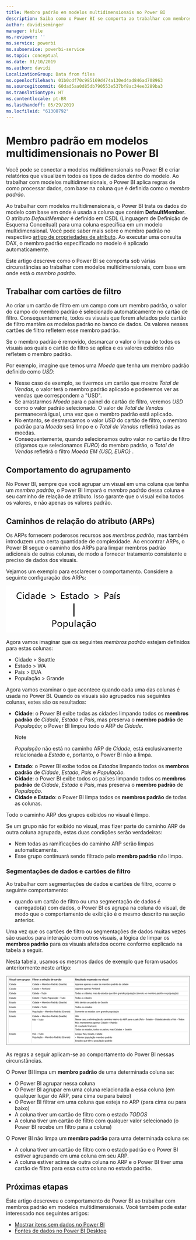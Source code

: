 ```yaml
---
title: Membro padrão em modelos multidimensionais no Power BI
description: Saiba como o Power BI se comporta ao trabalhar com membros padrão em modelos multidimensionais
author: davidiseminger
manager: kfile
ms.reviewer: ''
ms.service: powerbi
ms.subservice: powerbi-service
ms.topic: conceptual
ms.date: 01/10/2019
ms.author: davidi
LocalizationGroup: Data from files
ms.openlocfilehash: 01b0cdf70c985169d474a130ed4ad846ad708963
ms.sourcegitcommit: 60dad5aa0d85db790553e537bf8ac34ee3289ba3
ms.translationtype: HT
ms.contentlocale: pt-BR
ms.lasthandoff: 05/29/2019
ms.locfileid: "61308792"
---
```

# <a name="default-member-in-multidimensional-models-in-power-bi"></a>Membro padrão em modelos multidimensionais no Power BI

Você pode se conectar a modelos multidimensionais no Power BI e criar relatórios que visualizem todos os tipos de dados dentro do modelo. Ao trabalhar com modelos multidimensionais, o Power BI aplica regras de como processar dados, com base na coluna que é definida como o *membro padrão*. 

Ao trabalhar com modelos multidimensionais, o Power BI trata os dados do modelo com base em onde é usada a coluna que contém **DefaultMember**. O atributo *DefaultMember* é definido em CSDL (Linguagem de Definição de Esquema Conceitual) para uma coluna específica em um modelo multidimensional. Você pode saber mais sobre o membro padrão no respectivo [artigo de propriedades de atributo](https://docs.microsoft.com/sql/analysis-services/multidimensional-models/attribute-properties-define-a-default-member?view=sql-server-2017). Ao executar uma consulta DAX, o membro padrão especificado no modelo é aplicado automaticamente.

Este artigo descreve como o Power BI se comporta sob várias circunstâncias ao trabalhar com modelos multidimensionais, com base em onde está o *membro padrão*. 

## <a name="working-with-filter-cards"></a>Trabalhar com cartões de filtro

Ao criar um cartão de filtro em um campo com um membro padrão, o valor do campo do membro padrão é selecionado automaticamente no cartão de filtro. Consequentemente, todos os visuais que forem afetados pelo cartão de filtro mantêm os modelos padrão no banco de dados. Os valores nesses cartões de filtro refletem esse membro padrão.

Se o membro padrão é removido, desmarcar o valor o limpa de todos os visuais aos quais o cartão de filtro se aplica e os valores exibidos não refletem o membro padrão.

Por exemplo, imagine que temos uma *Moeda* que tenha um membro padrão definido como *USD*:

* Nesse caso de exemplo, se tivermos um cartão que mostre *Total de Vendas*, o valor terá o membro padrão aplicado e poderemos ver as vendas que correspondem a "USD".
* Se arrastarmos *Moeda* para o painel do cartão de filtro, veremos *USD* como o valor padrão selecionado. O valor de *Total de Vendas* permanecerá igual, uma vez que o membro padrão está aplicado.
* No entanto, se desmarcamos o valor *USD* do cartão de filtro, o membro padrão para *Moeda* será limpo e o *Total de Vendas* refletirá todas as moedas.
* Consequentemente, quando selecionamos outro valor no cartão de filtro (digamos que selecionamos *EURO*) do membro padrão, o *Total de Vendas* refletirá o filtro *Moeda EM {USD, EURO}* .

## <a name="grouping-behavior"></a>Comportamento do agrupamento

No Power BI, sempre que você agrupar um visual em uma coluna que tenha um *membro padrão*, o Power BI limpará o *membro padrão* dessa coluna e seu caminho de relação de atributo. Isso garante que o visual exiba todos os valores, e não apenas os valores padrão.

## <a name="attribute-relationship-paths-arps"></a>Caminhos de relação do atributo (ARPs)

Os ARPs fornecem poderosos recursos aos *membros padrão*, mas também introduzem uma certa quantidade de complexidade. Ao encontrar ARPs, o Power BI segue o caminho dos ARPs para limpar membros padrão adicionais de outras colunas, de modo a fornecer tratamento consistente e preciso de dados dos visuais.

Vejamos um exemplo para esclarecer o comportamento. Considere a seguinte configuração dos ARPs:

![ARPs em um modelo multidimensional](media/desktop-default-member-multidimensional-models/default-members_01.png)

Agora vamos imaginar que os seguintes *membros padrão* estejam definidos para estas colunas:

* Cidade > Seattle
* Estado > WA
* País > EUA
* População > Grande

Agora vamos examinar o que acontece quando cada uma das colunas é usada no Power BI. Quando os visuais são agrupados nas seguintes colunas, estes são os resultados:

* **Cidade**: o Power BI exibe todas as cidades limpando todos os **membros padrão** de *Cidade*, *Estado* e *País*, mas preserva o **membro padrão** de *População*; o Power BI limpou todo o ARP de *Cidade*.
    > [!NOTE]
    > *População* não está no caminho ARP de *Cidade*, está exclusivamente relacionada a *Estado* e, portanto, o Power BI não a limpa.
* **Estado**: o Power BI exibe todos os *Estados* limpando todos os **membros padrão** de *Cidade*, *Estado*, *País* e *População*.
* **Cidade**: o Power BI exibe todos os países limpando todos os **membros padrão** de *Cidade*, *Estado* e *País*, mas preserva o **membro padrão** de *População*.
* **Cidade e Estado**: o Power BI limpa todos os **membros padrão** de todas as colunas.

Todo o caminho ARP dos grupos exibidos no visual é limpo. 

Se um grupo não for exibido no visual, mas fizer parte do caminho ARP de outra coluna agrupada, estas duas condições serão verdadeiras:

* Nem todas as ramificações do caminho ARP serão limpas automaticamente.
* Esse grupo continuará sendo filtrado pelo **membro padrão** não limpo.

### <a name="slicers-and-filter-cards"></a>Segmentações de dados e cartões de filtro

Ao trabalhar com segmentações de dados e cartões de filtro, ocorre o seguinte comportamento:

* quando um cartão de filtro ou uma segmentação de dados é carregado(a) com dados, o Power BI os agrupa na coluna do visual, de modo que o comportamento de exibição é o mesmo descrito na seção anterior.

Uma vez que os cartões de filtro ou segmentações de dados muitas vezes são usados para interação com outros visuais, a lógica de limpar os **membros padrão** para os visuais afetados ocorre conforme explicado na tabela a seguir. 

Nesta tabela, usamos os mesmos dados de exemplo que foram usados anteriormente neste artigo:

![Limpeza do membro padrão do Power BI ou comportamento com segmentações de dados e cartões de filtro](media/desktop-default-member-multidimensional-models/default-members_02.png)

As regras a seguir aplicam-se ao comportamento do Power BI nessas circunstâncias.

O Power BI limpa um **membro padrão** de uma determinada coluna se:

* O Power BI agrupar nessa coluna
* O Power BI agrupar em uma coluna relacionada a essa coluna (em qualquer lugar do ARP, para cima ou para baixo)
* O Power BI filtrar em uma coluna que esteja no ARP (para cima ou para baixo)
* A coluna tiver um cartão de filtro com o estado *TODOS*
* A coluna tiver um cartão de filtro com qualquer valor selecionado (o Power BI recebe um filtro para a coluna)

O Power BI não limpa um **membro padrão** para uma determinada coluna se:

* A coluna tiver um cartão de filtro com o estado padrão e o Power BI estiver agrupando em uma coluna em seu ARP.
* A coluna estiver acima de outra coluna no ARP e o Power BI tiver uma cartão de filtro para essa outra coluna no estado padrão.


## <a name="next-steps"></a>Próximas etapas

Este artigo descreveu o comportamento do Power BI ao trabalhar com membros padrão em modelos multidimensionais. Você também pode estar interessado nos seguintes artigos: 

* [Mostrar itens sem dados no Power BI](desktop-show-items-no-data.md)
* [Fontes de dados no Power BI Desktop](desktop-data-sources.md)
